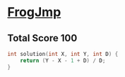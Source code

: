 # [FrogJmp](https://app.codility.com/programmers/lessons/3-time_complexity/frog_jmp/)

## Total Score 100
```c++
int solution(int X, int Y, int D) {
    return (Y - X - 1 + D) / D;
}
```

